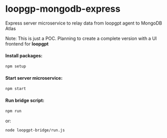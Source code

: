 # loopgp-mongodb-express

Express server microservice to relay data from loopgpt agent to MongoDB Atlas

Note: This is just a POC. Planning to create a complete version with a UI frontend for **loopgpt**

#### Install packages:

```bash
npm setup
```

#### Start server microservice:

```bash
npm start
```

#### Run bridge script:

```bash
npm run
```

or:

```bash
node loopgpt-bridge/run.js
```
